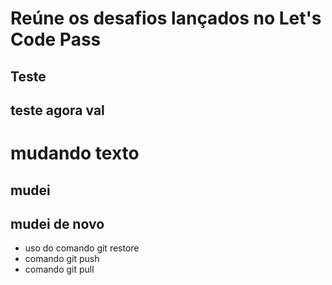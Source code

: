 # Reúne os desafios lançados no Let's Code Pass

## Teste
## teste agora val
# mudando texto
## mudei
## mudei de novo

* uso do comando git restore
* comando git push
* comando git pull
